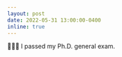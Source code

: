 ```yaml
---
layout: post
date: 2022-05-31 13:00:00-0400
inline: true
---
```


👩🏻‍🏫 I passed my Ph.D. general exam.

